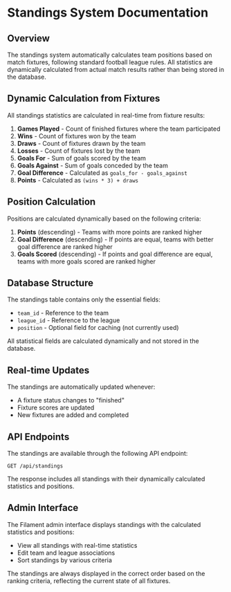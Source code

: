 # Standings System Documentation

## Overview

The standings system automatically calculates team positions based on match fixtures, following standard football league rules. All statistics are dynamically calculated from actual match results rather than being stored in the database.

## Dynamic Calculation from Fixtures

All standings statistics are calculated in real-time from fixture results:

1. **Games Played** - Count of finished fixtures where the team participated
2. **Wins** - Count of fixtures won by the team
3. **Draws** - Count of fixtures drawn by the team
4. **Losses** - Count of fixtures lost by the team
5. **Goals For** - Sum of goals scored by the team
6. **Goals Against** - Sum of goals conceded by the team
7. **Goal Difference** - Calculated as `goals_for - goals_against`
8. **Points** - Calculated as `(wins * 3) + draws`

## Position Calculation

Positions are calculated dynamically based on the following criteria:

1. **Points** (descending) - Teams with more points are ranked higher
2. **Goal Difference** (descending) - If points are equal, teams with better goal difference are ranked higher
3. **Goals Scored** (descending) - If points and goal difference are equal, teams with more goals scored are ranked higher

## Database Structure

The standings table contains only the essential fields:

- `team_id` - Reference to the team
- `league_id` - Reference to the league
- `position` - Optional field for caching (not currently used)

All statistical fields are calculated dynamically and not stored in the database.

## Real-time Updates

The standings are automatically updated whenever:
- A fixture status changes to "finished"
- Fixture scores are updated
- New fixtures are added and completed

## API Endpoints

The standings are available through the following API endpoint:

```
GET /api/standings
```

The response includes all standings with their dynamically calculated statistics and positions.

## Admin Interface

The Filament admin interface displays standings with the calculated statistics and positions:
- View all standings with real-time statistics
- Edit team and league associations
- Sort standings by various criteria

The standings are always displayed in the correct order based on the ranking criteria, reflecting the current state of all fixtures.